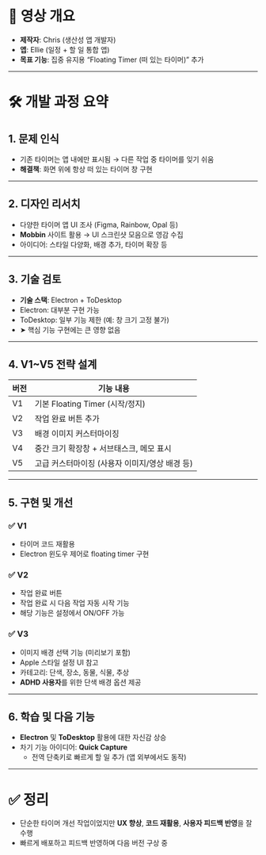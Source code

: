 # 📌 영상 개요

- **제작자**: Chris (생산성 앱 개발자)
- **앱**: Ellie (일정 + 할 일 통합 앱)
- **목표 기능**: 집중 유지용 “Floating Timer (떠 있는 타이머)” 추가

---

# 🛠️ 개발 과정 요약

## 1. 문제 인식
- 기존 타이머는 앱 내에만 표시됨 → 다른 작업 중 타이머를 잊기 쉬움
- **해결책**: 화면 위에 항상 떠 있는 타이머 창 구현

---

## 2. 디자인 리서치
- 다양한 타이머 앱 UI 조사 (Figma, Rainbow, Opal 등)
- **Mobbin** 사이트 활용 → UI 스크린샷 모음으로 영감 수집
- 아이디어: 스타일 다양화, 배경 추가, 타이머 확장 등

---

## 3. 기술 검토
- **기술 스택**: Electron + ToDesktop
- Electron: 대부분 구현 가능
- ToDesktop: 일부 기능 제한 (예: 창 크기 고정 불가)
- ➤ 핵심 기능 구현에는 큰 영향 없음

---

## 4. V1~V5 전략 설계
| 버전 | 기능 내용 |
|------|-----------|
| V1 | 기본 Floating Timer (시작/정지) |
| V2 | 작업 완료 버튼 추가 |
| V3 | 배경 이미지 커스터마이징 |
| V4 | 중간 크기 확장창 + 서브태스크, 메모 표시 |
| V5 | 고급 커스터마이징 (사용자 이미지/영상 배경 등) |

---

## 5. 구현 및 개선

### ✅ V1
- 타이머 코드 재활용
- Electron 윈도우 제어로 floating timer 구현

### ✅ V2
- 작업 완료 버튼
- 작업 완료 시 다음 작업 자동 시작 기능
- 해당 기능은 설정에서 ON/OFF 가능

### ✅ V3
- 이미지 배경 선택 기능 (미리보기 포함)
- Apple 스타일 설정 UI 참고
- 카테고리: 단색, 장소, 동물, 식물, 추상
- **ADHD 사용자**를 위한 단색 배경 옵션 제공

---

## 6. 학습 및 다음 기능

- **Electron** 및 **ToDesktop** 활용에 대한 자신감 상승
- 차기 기능 아이디어: **Quick Capture**
  - 전역 단축키로 빠르게 할 일 추가 (앱 외부에서도 동작)

---

# ✅ 정리

- 단순한 타이머 개선 작업이었지만 **UX 향상**, **코드 재활용**, **사용자 피드백 반영**을 잘 수행
- 빠르게 배포하고 피드백 반영하며 다음 버전 구상 중